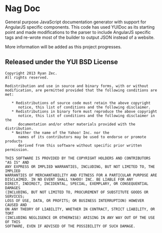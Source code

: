 Nag Doc
=================

General purpose JavaScript documentation generator with support for AngularJS specific components.
This code has used YUIDoc as its starting point and made modifications to the parser to include
AngularJS specific tags and re-wrote most of the builder to output JSON instead of a website.

More information will be added as this project progresses.

Released under the YUI BSD License
----------------------------------

    Copyright 2013 Ryan Zec.
    All rights reserved.

    Redistribution and use in source and binary forms, with or without
    modification, are permitted provided that the following conditions are met:

       * Redistributions of source code must retain the above copyright
          notice, this list of conditions and the following disclaimer.
       * Redistributions in binary form must reproduce the above copyright
          notice, this list of conditions and the following disclaimer in the
          documentation and/or other materials provided with the distribution.
       * Neither the name of the Yahoo! Inc. nor the
          names of its contributors may be used to endorse or promote products
          derived from this software without specific prior written permission.

    THIS SOFTWARE IS PROVIDED BY THE COPYRIGHT HOLDERS AND CONTRIBUTORS "AS IS" AND
    ANY EXPRESS OR IMPLIED WARRANTIES, INCLUDING, BUT NOT LIMITED TO, THE IMPLIED
    WARRANTIES OF MERCHANTABILITY AND FITNESS FOR A PARTICULAR PURPOSE ARE
    DISCLAIMED. IN NO EVENT SHALL YAHOO! INC. BE LIABLE FOR ANY
    DIRECT, INDIRECT, INCIDENTAL, SPECIAL, EXEMPLARY, OR CONSEQUENTIAL DAMAGES
    (INCLUDING, BUT NOT LIMITED TO, PROCUREMENT OF SUBSTITUTE GOODS OR SERVICES;
    LOSS OF USE, DATA, OR PROFITS; OR BUSINESS INTERRUPTION) HOWEVER CAUSED AND
    ON ANY THEORY OF LIABILITY, WHETHER IN CONTRACT, STRICT LIABILITY, OR TORT
    (INCLUDING NEGLIGENCE OR OTHERWISE) ARISING IN ANY WAY OUT OF THE USE OF THIS
    SOFTWARE, EVEN IF ADVISED OF THE POSSIBILITY OF SUCH DAMAGE.
